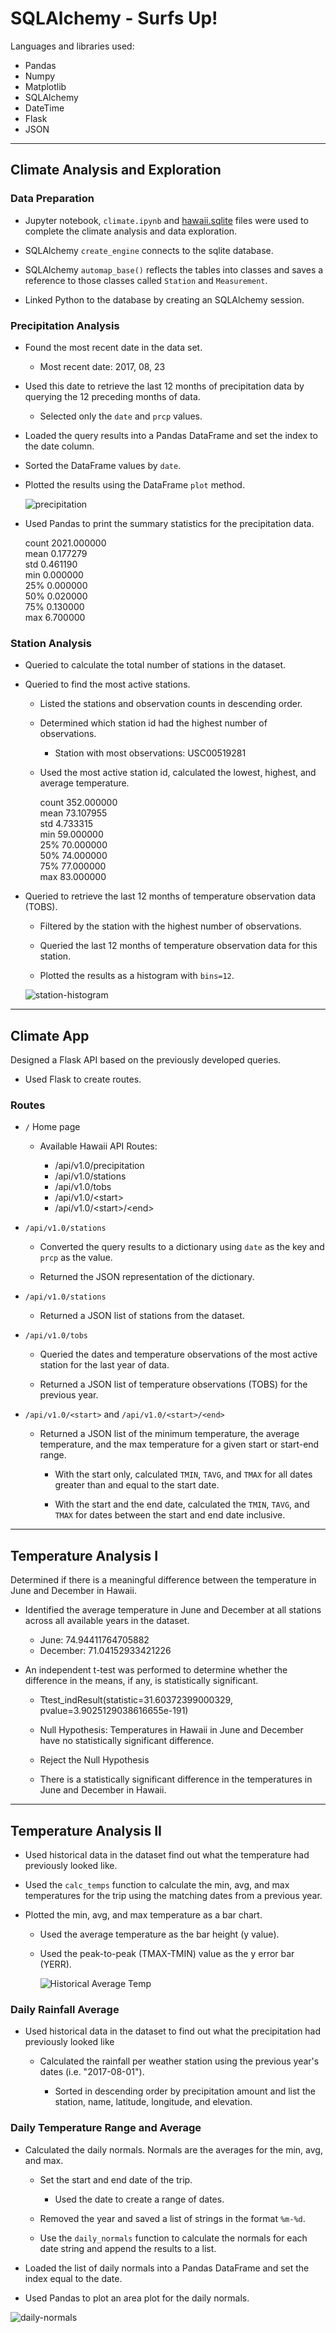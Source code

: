 # SQLAlchemy  - Surfs Up!

Languages and libraries used:

* Pandas
* Numpy
* Matplotlib
* SQLAlchemy
* DateTime
* Flask
* JSON
---

## Climate Analysis and Exploration

### Data Preparation

* Jupyter notebook, `climate.ipynb` and [hawaii.sqlite](Resources/hawaii.sqlite) files were used to complete the climate analysis and data exploration.

* SQLAlchemy `create_engine` connects to the sqlite database.

* SQLAlchemy `automap_base()` reflects the tables into classes and saves a reference to those classes called `Station` and `Measurement`.

* Linked Python to the database by creating an SQLAlchemy session.


### Precipitation Analysis

* Found the most recent date in the data set.

  * Most recent date: 2017, 08, 23

* Used this date to retrieve the last 12 months of precipitation data by querying the 12 preceding months of data. 

  * Selected only the `date` and `prcp` values.

* Loaded the query results into a Pandas DataFrame and set the index to the date column.

* Sorted the DataFrame values by `date`.

* Plotted the results using the DataFrame `plot` method.

  ![precipitation](Images/precipitation.png)

* Used Pandas to print the summary statistics for the precipitation data.

  count	2021.000000<br/>
  mean	0.177279<br/>
  std	  0.461190<br/>
  min	  0.000000<br/>
  25%	  0.000000<br/>
  50%	  0.020000<br/>
  75%	  0.130000<br/>
  max	  6.700000 <br/>


### Station Analysis

* Queried to calculate the total number of stations in the dataset.

* Queried to find the most active stations.

  * Listed the stations and observation counts in descending order.

  * Determined which station id had the highest number of observations.
    * Station with most observations: USC00519281

  * Used the most active station id, calculated the lowest, highest, and average temperature.

    count	352.000000 <br/>
    mean	73.107955 <br/>
    std	4.733315 <br/>
    min	59.000000 <br/>
    25%	70.000000 <br/>
    50%	74.000000 <br/>
    75%	77.000000 <br/>
    max	83.000000 <br/>

* Queried to retrieve the last 12 months of temperature observation data (TOBS).

  * Filtered by the station with the highest number of observations.

  * Queried the last 12 months of temperature observation data for this station.

  * Plotted the results as a histogram with `bins=12`.

  ![station-histogram](Images/station-histogram.png)


- - -

## Climate App

Designed a Flask API based on the previously developed queries.

* Used Flask to create routes.

### Routes

* `/` Home page

  * Available Hawaii API Routes:

      * /api/v1.0/precipitation<br/>
      * /api/v1.0/stations<br/>
      * /api/v1.0/tobs<br/>
      * /api/v1.0/&lt;start&gt;<br/>
      * /api/v1.0/&lt;start&gt;/&lt;end&gt;

 * `/api/v1.0/stations` 
 
    * Converted the query results to a dictionary using `date` as the key and `prcp` as the value.

    * Returned the JSON representation of the dictionary.

* `/api/v1.0/stations`

  * Returned a JSON list of stations from the dataset.

* `/api/v1.0/tobs`
  
  * Queried the dates and temperature observations of the most active station for the last year of data.

  * Returned a JSON list of temperature observations (TOBS) for the previous year.

* `/api/v1.0/<start>` and `/api/v1.0/<start>/<end>`

  * Returned a JSON list of the minimum temperature, the average temperature, and the max temperature for a given start or start-end range.

    * With the start only, calculated `TMIN`, `TAVG`, and `TMAX` for all dates greater than and equal to the start date.

    * With the start and the end date, calculated the `TMIN`, `TAVG`, and `TMAX` for dates between the start and end date inclusive.

- - -

## Temperature Analysis I

Determined if there is a meaningful difference between the temperature in June and December in Hawaii.

* Identified the average temperature in June and December at all stations across all available years in the dataset.

  * June: 74.94411764705882
  * December: 71.04152933421226

* An independent t-test was performed to determine whether the difference in the means, if any, is statistically significant. 

  * Ttest_indResult(statistic=31.60372399000329, pvalue=3.9025129038616655e-191)
  
  * Null Hypothesis: Temperatures in Hawaii in June and December have no statistically significant difference.

  * Reject the Null Hypothesis

  * There is a statistically significant difference in the temperatures in June and December in Hawaii.

- - -

## Temperature Analysis II

* Used historical data in the dataset find out what the temperature had previously looked like.

* Used the `calc_temps` function to calculate the min, avg, and max temperatures for the trip using the matching dates from a previous year.

* Plotted the min, avg, and max temperature as a bar chart.

  * Used the average temperature as the bar height (y value).

  * Used the peak-to-peak (TMAX-TMIN) value as the y error bar (YERR).

    ![Historical Average Temp](Images/vacation_ave_temps.png)

### Daily Rainfall Average

* Used historical data in the dataset to find out what the precipitation had previously looked like

  * Calculated the rainfall per weather station using the previous year's dates (i.e. "2017-08-01").

    * Sorted  in descending order by precipitation amount and list the station, name, latitude, longitude, and elevation.

### Daily Temperature Range and Average

* Calculated the daily normals. Normals are the averages for the min, avg, and max. 

  * Set the start and end date of the trip.

    * Used the date to create a range of dates.

  * Removed the year and saved a list of strings in the format `%m-%d`.

  * Use the `daily_normals` function to calculate the normals for each date string and append the results to a list.

* Loaded the list of daily normals into a Pandas DataFrame and set the index equal to the date.

* Used Pandas to plot an area plot for the daily normals.


 ![daily-normals](Images/vacation_ave_temp.png)

